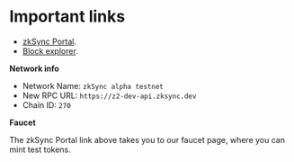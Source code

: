 # Important links

- [zkSync Portal](https://zqgai-staging-wallet-v2.zksync.dev).
- [Block explorer](https://zksync-v2-testnet.zkscan.io).

**Network info**

- Network Name: `zkSync alpha testnet`
- New RPC URL: `https://z2-dev-api.zksync.dev`
- Chain ID: `270`

**Faucet**

The zkSync Portal link above takes you to our faucet page, where you can mint test tokens.  
